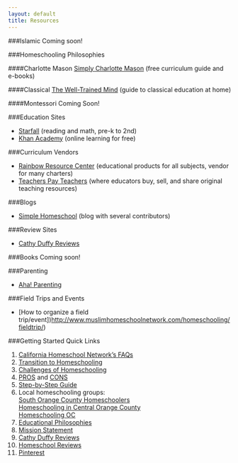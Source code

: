 ```yaml
---
layout: default
title: Resources
---
```


###Islamic
Coming soon!

###Homeschooling Philosophies

####Charlotte Mason
[Simply Charlotte Mason](http://simplycharlottemason.com) (free curriculum guide and e-books)

####Classical
[The Well-Trained Mind](http://www.welltrainedmind.com) (guide to classical education at home)

####Montessori
Coming Soon!


###Education Sites
* [Starfall](www.starfall.com) (reading and math, pre-k to 2nd)
* [Khan Academy](https://www.khanacademy.org) (online learning for free)

###Curriculum Vendors
* [Rainbow Resource Center](https://www.rainbowresource.com) (educational products for all subjects, vendor for many charters)
* [Teachers Pay Teachers](http://www.teacherspayteachers.com) (where educators buy, sell, and share original teaching resources)

###Blogs
* [Simple Homeschool](http://simplehomeschool.net) (blog with several contributors)

###Review Sites
* [Cathy Duffy Reviews](http://cathyduffyreviews.com)

###Books
Coming soon!

###Parenting
* [Aha! Parenting](http://www.ahaparenting.com)

###Field Trips and Events
* [How to organize a field trip/event])http://www.muslimhomeschoolnetwork.com/homeschooling/fieldtrip/)

###Getting Started Quick Links

1. [California Homeschool Network’s FAQs](http://www.californiahomeschool.net/howTo/faq.htm )
2. [Transition to Homeschooling](http://blog.babygizmo.com/2014/03/10-things-homeschooling-mom-miss-traditional-school/)
3. [Challenges of Homeschooling](http://blog.babygizmo.com/2014/05/top-six-challenges-homeschooling/)
4. [PROS](http://www.weirdunsocializedhomeschoolers.com/homeschooling-pros-and-cons-part-2/#content) and [CONS](http://www.weirdunsocializedhomeschoolers.com/homeschooling-pros-and-cons/#content)
5. [Step-by-Step Guide](http://californiahomeschool.net/howTo/pdf/CHNJTF2012_13.pdf)
6. Local homeschooling groups:  
     [South Orange County Homeschoolers](https://groups.yahoo.com/neo/groups/SOC_homeschoolers/info)  
     [Homeschooling in Central Orange County](https://groups.yahoo.com/neo/groups/HomeschoolingCOC/info)  
     [Homeschooling OC](https://www.facebook.com/groups/145331013676/)  
7. [Educational Philosophies](http://simplehomeschool.net/educational-philosophies-defined-part-i/)
8. [Mission Statement](http://www.mariannesunderland.com/2013/04/why-homeschool-how-to-make-a-homeschool-mission-statement/)
9. [Cathy Duffy Reviews](http://cathyduffyreviews.com)
10. [Homeschool Reviews](http://www.homeschoolreviews.com)
11. [Pinterest](http://www.pinterest.com/search/pins/?q=homeschool%20room)
